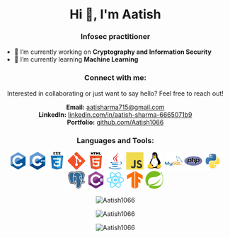 <h1 align="center">Hi 👋, I'm Aatish</h1>
<h3 align="center">Infosec practitioner </h3>

- 🔭 I’m currently working on **Cryptography and Information Security**
- 🌱 I’m currently learning **Machine Learning**

<h3 align="center">Connect with me:</h3>
<p align="center">
  Interested in collaborating or just want to say hello? Feel free to reach out!
</p>

<p align="center">
  <strong>Email:</strong> <a href="mailto:aatisharma715@gmail.com">aatisharma715@gmail.com</a><br>
  <strong>LinkedIn:</strong> <a href="https://linkedin.com/in/aatish-sharma-6665071b9">linkedin.com/in/aatish-sharma-6665071b9</a><br>
  <strong>Portfolio:</strong> <a href="https://aatish1066.github.io/">github.com/Aatish1066</a>
</p>

</p>

<h3 align="center">Languages and Tools:</h3>
<p align="center">
  <img src="https://raw.githubusercontent.com/devicons/devicon/master/icons/c/c-original.svg" alt="c" width="40" height="40">
  <img src="https://raw.githubusercontent.com/devicons/devicon/master/icons/cplusplus/cplusplus-original.svg" alt="cplusplus" width="40" height="40">
  <img src="https://raw.githubusercontent.com/devicons/devicon/master/icons/css3/css3-original-wordmark.svg" alt="css3" width="40" height="40">
  <img src="https://raw.githubusercontent.com/devicons/devicon/master/icons/git/git-original.svg" alt="git" width="40" height="40">
  <img src="https://raw.githubusercontent.com/devicons/devicon/master/icons/html5/html5-original-wordmark.svg" alt="html5" width="40" height="40">
  <img src="https://raw.githubusercontent.com/devicons/devicon/master/icons/java/java-original.svg" alt="java" width="40" height="40">
  <img src="https://raw.githubusercontent.com/devicons/devicon/master/icons/javascript/javascript-original.svg" alt="javascript" width="40" height="40">
  <img src="https://raw.githubusercontent.com/devicons/devicon/master/icons/linux/linux-original.svg" alt="linux" width="40" height="40">
  <img src="https://raw.githubusercontent.com/devicons/devicon/master/icons/mysql/mysql-original-wordmark.svg" alt="mysql" width="40" height="40">
  <img src="https://raw.githubusercontent.com/devicons/devicon/master/icons/php/php-original.svg" alt="php" width="40" height="40">
  <img src="https://raw.githubusercontent.com/devicons/devicon/master/icons/python/python-original.svg" alt="python" width="40" height="40">
  <img src="https://raw.githubusercontent.com/devicons/devicon/master/icons/postgresql/postgresql-original.svg" alt="postgresql" width="40" height="40">
  <img src="https://raw.githubusercontent.com/devicons/devicon/master/icons/csharp/csharp-original.svg" alt="csharp" width="40" height="40">
  <img src="https://raw.githubusercontent.com/devicons/devicon/master/icons/react/react-original.svg" alt="react" width="40" height="40">
  <img src="https://raw.githubusercontent.com/devicons/devicon/master/icons/tensorflow/tensorflow-original.svg" alt="tensorflow" width="40" height="40">
  <img src="https://raw.githubusercontent.com/devicons/devicon/master/icons/spring/spring-original.svg" alt="springboot" width="40" height="40">
</p>

<p align="center">
  <img src="https://github-readme-stats.vercel.app/api/top-langs?username=Aatish1066&show_icons=true&locale=en&layout=compact" alt="Aatish1066">
</p>

<p align="center">
  <img src="https://github-readme-stats.vercel.app/api?username=Aatish1066&show_icons=true&locale=en" alt="Aatish1066">
</p>

<p align="center">
  <img src="https://github-readme-streak-stats.herokuapp.com/?user=Aatish1066" alt="Aatish1066">
</p>
